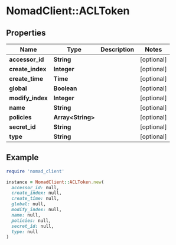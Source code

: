 # NomadClient::ACLToken

## Properties

| Name | Type | Description | Notes |
| ---- | ---- | ----------- | ----- |
| **accessor_id** | **String** |  | [optional] |
| **create_index** | **Integer** |  | [optional] |
| **create_time** | **Time** |  | [optional] |
| **global** | **Boolean** |  | [optional] |
| **modify_index** | **Integer** |  | [optional] |
| **name** | **String** |  | [optional] |
| **policies** | **Array&lt;String&gt;** |  | [optional] |
| **secret_id** | **String** |  | [optional] |
| **type** | **String** |  | [optional] |

## Example

```ruby
require 'nomad_client'

instance = NomadClient::ACLToken.new(
  accessor_id: null,
  create_index: null,
  create_time: null,
  global: null,
  modify_index: null,
  name: null,
  policies: null,
  secret_id: null,
  type: null
)
```

